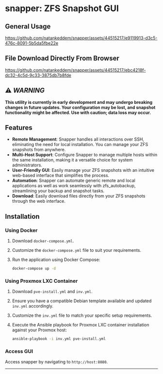 # snapper: ZFS Snapshot GUI

## General Usage
https://github.com/natankeddem/snapper/assets/44515217/e9119913-d3c5-476c-8091-5b5da5fbe22e

## File Download Directly From Browser
https://github.com/natankeddem/snapper/assets/44515217/ebc4218f-dc32-4c5d-9c33-3875db7b8fde

## ⚠️ **_WARNING_**
**This utility is currently in early development and may undergo breaking changes in future updates. Your configuration may be lost, and snapshot functionality might be affected. Use with caution; data loss may occur.**

## Features

- **Remote Management**: Snapper handles all interactions over SSH, eliminating the need for local installation. You can manage your ZFS snapshots from anywhere.
- **Multi-Host Support**: Configure Snapper to manage multiple hosts within the same installation, making it a versatile choice for system administrators.
- **User-Friendly GUI**: Easily manage your ZFS snapshots with an intuitive web-based interface that simplifies the process.
- **Automation**: Snapper can automate generic remote and local applications as well as work seamlessly with zfs_autobackup, streamlining your backup and snapshot tasks.
- **Download**: Easily download files directly from your ZFS snapshots through the web interface.
 
## Installation

### Using Docker

1. Download `docker-compose.yml`.

2. Customize the `docker-compose.yml` file to suit your requirements.

3. Run the application using Docker Compose:

   ```bash
   docker-compose up -d
   ```

### Using Proxmox LXC Container

1. Download `pve-install.yml` and `inv.yml`.

2. Ensure you have a compatible Debian template available and updated `inv.yml` accordingly.

3. Customize the `inv.yml` file to match your specific setup requirements.

4. Execute the Ansible playbook for Proxmox LXC container installation against your Proxmox host:

   ```bash
   ansible-playbook -i inv.yml pve-install.yml
   ```

### Access GUI

Access snapper by navigating to `http://host:8080`.

---
